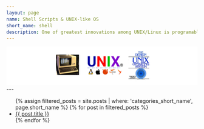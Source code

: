 ```yaml
---
layout: page
name: Shell Scripts & UNIX-like OS
short_name: shell
description: One of greatest innovations among UNIX/Linux is programable shell.A functional shell script always makes simple tasks simple and hard tasks simpler. Meanwhile, Plenty of UNIX-like OS distros including BSD and Linux have been released and iterated many generations. It's helpful to discuss them and document troubleshooting.
---
```


<img src="/pictures/shell.png" alt="centered image" width="1500" height="auto"> 
---
<ul>
  {% assign filtered_posts = site.posts | where: 'categories_short_name', page.short_name %}
  {% for post in filtered_posts %}
    <li><a href="{{ post.url }}">{{ post.title }}</a></li>
  {% endfor %}
</ul>
